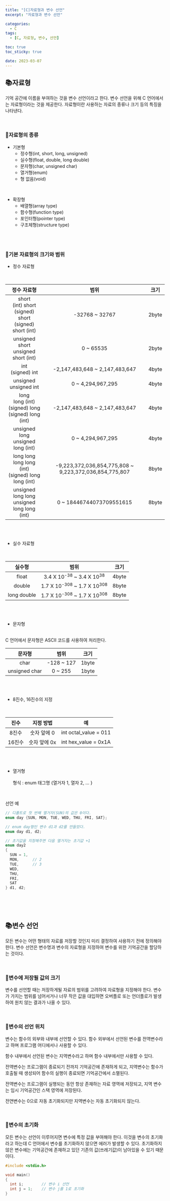 ```yaml
---
title: "[C]자료형과 변수 선언"
excerpt: "자료형과 변수 선언"

categories:
  - C
tags:
  - [C, 자료형, 변수, 선언]

toc: true
toc_sticky: true

date: 2023-03-07
---
```


## 📚자료형
기억 공간에 이름을 부여하는 것을 변수 선언이라고 한다. 변수 선언을 위해 C 언어에서는 자료형이라는 것을 제공한다. 자료형이란 사용하는 자료의 종류나 크기 등의 특징을 나타낸다.

<br>

### 📄자료형의 종류
* 기본형
  - 정수형(int, short, long, unsigned)
  - 실수형(float, double, long double)
  - 문자형(char, unsigned char)
  - 열거형(enum)
  - 형 없음(void)

<br>

* 확장형
  - 배열형(array type)
  - 함수형(function type)
  - 포인터형(pointer type)
  - 구조체형(structure type)

<br><br>

### 📄기본 자료형의 크기와 범위
* 정수 자료형
<br>

  | 정수 자료형 | 범위 | 크기 |
  | :---: | :---: | :---:|
  | short <br> (int) short <br> (signed) short <br> (signed) short (int) | -32768 ~ 32767 | 2byte |
  | unsigned short <br> unsigned short (int) | 0 ~ 65535 | 2byte |
  | int <br> (signed) int | -2,147,483,648 ~ 2,147,483,647 | 4byte |
  | unsigned <br> unsigned int | 0 ~ 4,294,967,295 | 4byte |
  | long <br> long (int) <br> (signed) long <br> (signed) long (int) | -2,147,483,648 ~ 2,147,483,647 | 4byte |
  | unsigned long <br> unsigned long (int) | 0 ~ 4,294,967,295 | 4byte |
  | long long <br> long long (int) <br> (signed) long long (int) | -9,223,372,036,854,775,808 ~ 9,223,372,036,854,775,807 | 8byte |
  | unsigned long long <br> unsigned long long (int) | 0 ~ 18446744073709551615 | 8byte |

<br><br>

* 실수 자료형
<br>

  | 실수형 | 범위 | 크기 |
  | :---: | :---: | :---: |
  | float | 3.4 X 10<sup>-38</sup> ~ 3.4 X 10<sup>38</sup> | 4byte |
  | double | 1.7 X 10<sup>-308</sup> ~ 1.7 X 10<sup>308</sup> | 8byte |
  | long double | 1.7 X 10<sup>-308</sup> ~ 1.7 X 10<sup>308</sup> | 8byte |

<br><br>

* 문자형
<br>
C 언어에서 문자형은 ASCII 코드를 사용하여 처리한다.
<br>

  | 문자형 | 범위 | 크기 |
  | :---: | :---: | :---: |
  | char | -128 ~ 127 | 1byte |
  | unsigned char | 0 ~ 255 | 1byte |

<br><br>

* 8진수, 16진수의 지정
<br>

  | 진수 | 지정 방법 | 예 |
  | :---: | :---: | :---: |
  | 8진수 | 숫자 앞에 0 | int octal_value = 011 |
  | 16진수 | 숫자 앞에 0x | int hex_value = 0x1A |

<br><br>

* 열거형
<br><br>
형식 : enum 태그명 {열거자 1, 열자 2, ... }

<br>

선언 예

```c
// 디폴트로 첫 번째 열거자(SUN)의 값은 0이다.
enum day {SUN, MON, TUE, WED, THU, FRI, SAT};

// enum day형인 변수 d1과 d2를 만들었다.
enum day d1, d2;

// 초기값을 지정해주면 다음 열거자는 초기값 +1
enum day2
{
  SUN = 1,
  MON,      // 2
  TUE,      // 3
  WED,
  THU,
  FRI,
  SAT
} d1, d2;
```

<br><br><br>

## 📚변수 선언
모든 변수는 어떤 형태의 자료를 저장할 것인지 미리 결정하여 사용하기 전에 정의해야 한다. 변수 선언은 변수명과 변수의 자료형을 지정하여 변수를 위한 기억공간을 할당하는 것이다.

<br>

### 📄변수에 저장될 값의 크기

변수를 선언할 때는 저장하게될 자료의 범위를 고려하여 자료형을 지정해야 한다. 변수가 가지는 범위를 넘어서거나 너무 작은 값을 대입하면 오버플로 또는 언더플로가 발생하여 원치 않는 결과가 나올 수 있다.

<br>

### 📄변수의 선언 위치

변수는 함수의 외부와 내부에 선언할 수 있다. 함수 외부에서 선언된 변수를 전역변수라고 하며 프로그램 어디에서나 사용할 수 있다.

함수 내부에서 선언된 변수는 지역변수라고 하며 함수 내부에서만 사용할 수 있다.

전역변수는 프로그램이 종료되기 전까지 기억공간에 존재하게 되고, 지역변수는 함수가 호출될 때 생성되어 함수의 실행이 종료되면 기억공간에서 소멸된다.

전역변수는 프로그램이 실행되는 동안 항상 존재하는 자료 영역에 저장되고, 지역 변수는 임시 기억공간인 스택 영역에 저장된다.

전연변수는 0으로 자동 초기화되지만 지역변수는 자동 초기화되지 않는다.

<br>

### 📄변수의 초기화

모든 변수는 선언이 이루어지면 변수에 특정 값을 부여해야 한다. 이것을 변수의 초기화라고 하는데 C 언어에서 변수를 초기화하지 않으면 에러가 발생할 수 있다. 초기화하지 않은 변수에는 기억공간에 존재하고 있던 기존의 값(쓰레기값)이 남아있을 수 있기 때문이다.

```c
#include <stdio.h>

void main()
{
  int i;        // 변수 i 선언
  int j = 1;    // 변수 j를 1로 초기화
}
```

<br><br>